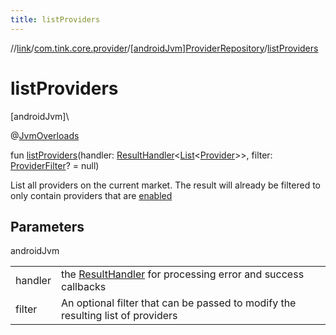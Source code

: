 ```yaml
---
title: listProviders
---
```

//[link](../../../index.html)/[com.tink.core.provider](../index.html)/[[androidJvm]ProviderRepository](index.html)/[listProviders](list-providers.html)



# listProviders



[androidJvm]\




@[JvmOverloads](https://kotlinlang.org/api/latest/jvm/stdlib/kotlin.jvm/-jvm-overloads/index.html)



fun [listProviders](list-providers.html)(handler: [ResultHandler](../../com.tink.service.handler/[android-jvm]-result-handler/index.html)&lt;[List](https://kotlinlang.org/api/latest/jvm/stdlib/kotlin.collections/-list/index.html)&lt;[Provider](../../com.tink.model.provider/[android-jvm]-provider/index.html)&gt;&gt;, filter: [ProviderFilter](../../com.tink.service.provider/[android-jvm]-provider-filter/index.html)? = null)



List all providers on the current market. The result will already be filtered to only contain providers that are [enabled](../../com.tink.model.provider/[android-jvm]-provider/-status/-e-n-a-b-l-e-d/index.html)



## Parameters


androidJvm

| | |
|---|---|
| handler | the [ResultHandler](../../com.tink.service.handler/[android-jvm]-result-handler/index.html) for processing error and success callbacks |
| filter | An optional filter that can be passed to modify the resulting list of providers |




